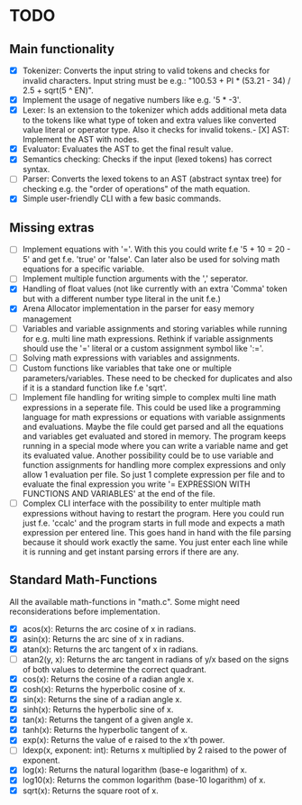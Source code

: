 # TODO

## Main functionality

- [X] Tokenizer: Converts the input string to valid tokens and checks for invalid characters. Input string must be e.g.: "100.53 + PI * (53.21 - 34) / 2.5 + sqrt(5 ^ EN)".
- [X] Implement the usage of negative numbers like e.g. '5 * -3'.
- [X] Lexer: Is an extension to the tokenizer which adds additional meta data to the tokens like what type of token and extra values like converted value literal or operator type. Also it checks for invalid tokens.- [X] AST: Implement the AST with nodes.
- [X] Evaluator: Evaluates the AST to get the final result value.
- [X] Semantics checking: Checks if the input (lexed tokens) has correct syntax.
- [ ] Parser: Converts the lexed tokens to an AST (abstract syntax tree) for checking e.g. the "order of operations" of the math equation.
- [X] Simple user-friendly CLI with a few basic commands.

## Missing extras

- [ ] Implement equations with '='. With this you could write f.e '5 + 10 = 20 - 5' and get f.e. 'true' or 'false'. Can later also be used for solving math equations for a specific variable.
- [ ] Implement multiple function arguments with the ',' seperator.
- [X] Handling of float values (not like currently with an extra 'Comma' token but with a different number type literal in the unit f.e.)
- [X] Arena Allocator implementation in the parser for easy memory management
- [ ] Variables and variable assignments and storing variables while running for e.g. multi line math expressions. Rethink if variable assignments should use the '=' literal or a custom assignment symbol like ':='.
- [ ] Solving math expressions with variables and assignments.
- [ ] Custom functions like variables that take one or multiple parameters/variables. These need to be checked for duplicates and also if it is a standard function like f.e 'sqrt'.
- [ ] Implement file handling for writing simple to complex multi line math expressions in a seperate file. This could be used like a programming language for math expressions or equations with variable assignments and evaluations. Maybe the file could get parsed and all the equations and variables get evaluated and stored in memory. The program keeps running in a special mode where you can write a variable name and get its evaluated value. Another possibility could be to use variable and function assignments for handling more complex expressions and only allow 1 evaluation per file. So just 1 complete expression per file and to evaluate the final expression you write '= EXPRESSION WITH FUNCTIONS AND VARIABLES' at the end of the file.
- [ ] Complex CLI interface with the possibility to enter multiple math expressions without having to restart the program. Here you could run just f.e. 'ccalc' and the program starts in full mode and expects a math expression per entered line. This goes hand in hand with the file parsing because it should work exactly the same. You just enter each line while it is running and get instant parsing errors if there are any.

## Standard Math-Functions

All the available math-functions in "math.c". Some might need reconsiderations before implementation.

- [X] acos(x): Returns the arc cosine of x in radians.
- [X] asin(x): Returns the arc sine of x in radians.
- [X] atan(x): Returns the arc tangent of x in radians.
- [ ] atan2(y, x): Returns the arc tangent in radians of y/x based on the signs of both values to determine the correct quadrant.
- [X] cos(x): Returns the cosine of a radian angle x.
- [X] cosh(x): Returns the hyperbolic cosine of x.
- [X] sin(x): Returns the sine of a radian angle x.
- [X] sinh(x): Returns the hyperbolic sine of x.
- [X] tan(x): Returns the tangent of a given angle x.
- [X] tanh(x): Returns the hyperbolic tangent of x.
- [X] exp(x): Returns the value of e raised to the x'th power.
- [ ] ldexp(x, exponent: int): Returns x multiplied by 2 raised to the power of exponent.
- [X] log(x): Returns the natural logarithm (base-e logarithm) of x.
- [X] log10(x): Returns the common logarithm (base-10 logarithm) of x.
- [X] sqrt(x): Returns the square root of x.
